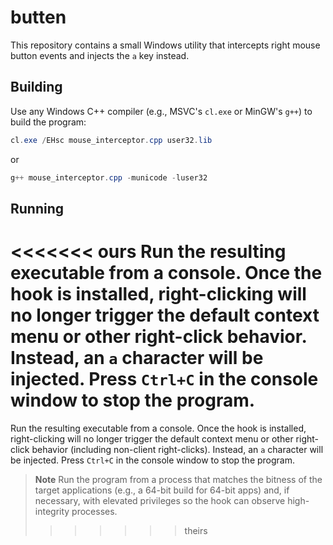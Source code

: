 # butten

This repository contains a small Windows utility that intercepts right mouse button events and injects the `a` key instead.

## Building

Use any Windows C++ compiler (e.g., MSVC's `cl.exe` or MinGW's `g++`) to build the program:

```powershell
cl.exe /EHsc mouse_interceptor.cpp user32.lib
```

or

```powershell
g++ mouse_interceptor.cpp -municode -luser32
```

## Running

<<<<<<< ours
Run the resulting executable from a console. Once the hook is installed, right-clicking will no longer trigger the default context menu or other right-click behavior. Instead, an `a` character will be injected. Press `Ctrl+C` in the console window to stop the program.
=======
Run the resulting executable from a console. Once the hook is installed, right-clicking will no longer trigger the default context menu or other right-click behavior (including non-client right-clicks). Instead, an `a` character will be injected. Press `Ctrl+C` in the console window to stop the program.

> **Note**
> Run the program from a process that matches the bitness of the target applications (e.g., a 64-bit build for 64-bit apps) and, if necessary, with elevated privileges so the hook can observe high-integrity processes.
>>>>>>> theirs
